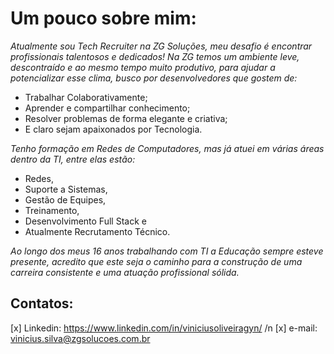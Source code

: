 # Um pouco sobre mim:

_Atualmente sou Tech Recruiter na ZG Soluções, meu desafio é encontrar profissionais talentosos e dedicados!
Na ZG temos um ambiente leve, descontraído e ao mesmo tempo muito produtivo, para ajudar a potencializar esse clima, busco por desenvolvedores que gostem de:_
- Trabalhar Colaborativamente;
- Aprender e compartilhar conhecimento;
- Resolver problemas de forma elegante e criativa;
- E claro sejam apaixonados por Tecnologia.

_Tenho formação em Redes de Computadores, mas já atuei em várias áreas dentro da TI,
entre elas estão:_
- Redes, 
- Suporte a Sistemas, 
- Gestão de Equipes, 
- Treinamento, 
- Desenvolvimento Full Stack e 
- Atualmente Recrutamento Técnico.

_Ao longo dos meus 16 anos trabalhando com TI a Educação sempre esteve presente, 
acredito que este seja o caminho para a construção de uma carreira consistente e uma atuação profissional sólida._

## Contatos:
[x] Linkedin:  https://www.linkedin.com/in/viniciusoliveiragyn/ /n
[x] e-mail: vinicius.silva@zgsolucoes.com.br

